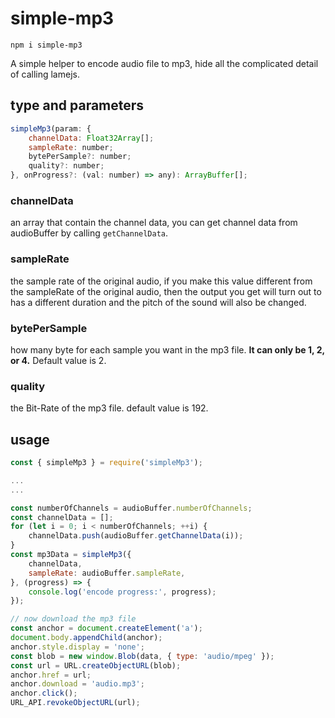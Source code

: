# simple-mp3

`
npm i simple-mp3
`

A simple helper to encode audio file to mp3, hide all the complicated detail of calling lamejs.

## type and parameters
```javascript
simpleMp3(param: {
    channelData: Float32Array[];
    sampleRate: number;
    bytePerSample?: number;
    quality?: number;
}, onProgress?: (val: number) => any): ArrayBuffer[];
```
### channelData

an array that contain the channel data, you can get channel data from audioBuffer by calling `getChannelData`.

### sampleRate

the sample rate of the original audio, if you make this value different from the sampleRate of the original audio, then the output you get will turn out to has a different duration and the pitch of the sound will also be changed.

### bytePerSample

how many byte for each sample you want in the mp3 file. **It can only be 1, 2, or 4.** Default value is 2.

### quality

the Bit-Rate of the mp3 file. default value is 192.

## usage
```javascript
const { simpleMp3 } = require('simpleMp3');

...
...

const numberOfChannels = audioBuffer.numberOfChannels;
const channelData = [];
for (let i = 0; i < numberOfChannels; ++i) {
    channelData.push(audioBuffer.getChannelData(i));
}
const mp3Data = simpleMp3({
    channelData,
    sampleRate: audioBuffer.sampleRate,
}, (progress) => {
    console.log('encode progress:', progress);
});

// now download the mp3 file
const anchor = document.createElement('a');
document.body.appendChild(anchor);
anchor.style.display = 'none';
const blob = new window.Blob(data, { type: 'audio/mpeg' });
const url = URL.createObjectURL(blob);
anchor.href = url;
anchor.download = 'audio.mp3';
anchor.click();
URL_API.revokeObjectURL(url);
```
